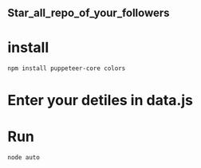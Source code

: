 ## Star_all_repo_of_your_followers

# install

```
npm install puppeteer-core colors
```

# Enter your detiles in data.js

# Run

```
node auto
```
